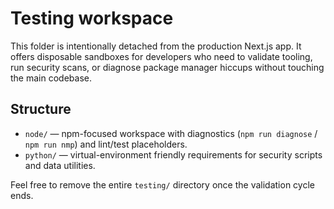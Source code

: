 # Testing workspace

This folder is intentionally detached from the production Next.js app. It offers disposable sandboxes for developers who need to
validate tooling, run security scans, or diagnose package manager hiccups without touching the main codebase.

## Structure

- `node/` — npm-focused workspace with diagnostics (`npm run diagnose` / `npm run nmp`) and lint/test placeholders.
- `python/` — virtual-environment friendly requirements for security scripts and data utilities.

Feel free to remove the entire `testing/` directory once the validation cycle ends.

